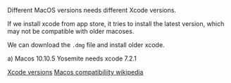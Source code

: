 Different MacOS versions needs different Xcode versions.

If we install xcode from app store, it tries to install the latest version, which may not be compatible with older macoses.

We can download the `.dmg` file and install older xcode.

a) Macos 10.10.5 Yosemite needs xcode 7.2.1

[Xcode versions](https://developer.apple.com/download/more/?name=Xcode)
[Macos compatibiliity wikipedia](https://en.wikipedia.org/wiki/Xcode)
